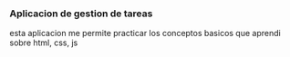 ### Aplicacion de gestion de tareas 
esta aplicacion me permite practicar los conceptos basicos que aprendi sobre html, css, js